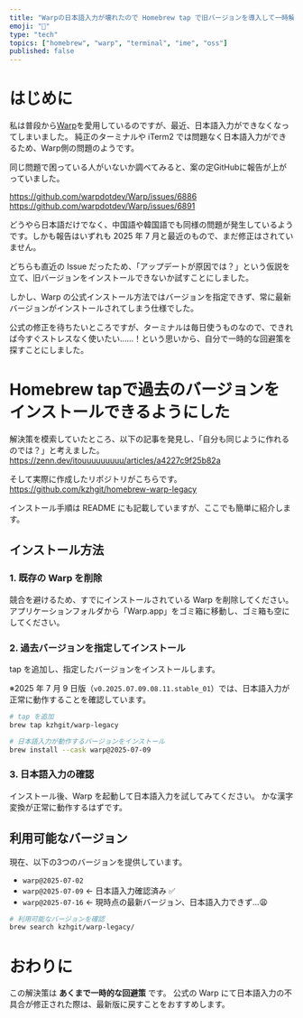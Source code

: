 ```yaml
---
title: "Warpの日本語入力が壊れたので Homebrew tap で旧バージョンを導入して一時解決した"
emoji: "🍺"
type: "tech"
topics: ["homebrew", "warp", "terminal", "ime", "oss"]
published: false
---
```


# はじめに

私は普段から[Warp](https://www.warp.dev/)を愛用しているのですが、最近、日本語入力ができなくなってしまいました。
純正のターミナルや iTerm2 では問題なく日本語入力ができるため、Warp側の問題のようです。

同じ問題で困っている人がいないか調べてみると、案の定GitHubに報告が上がっていました。

https://github.com/warpdotdev/Warp/issues/6886
https://github.com/warpdotdev/Warp/issues/6891

どうやら日本語だけでなく、中国語や韓国語でも同様の問題が発生しているようです。しかも報告はいずれも 2025 年 7 月と最近のもので、まだ修正はされていません。

どちらも直近の Issue だったため、「アップデートが原因では？」という仮説を立て、旧バージョンをインストールできないか試すことにしました。

しかし、Warp の公式インストール方法ではバージョンを指定できず、常に最新バージョンがインストールされてしまう仕様でした。

公式の修正を待ちたいところですが、ターミナルは毎日使うものなので、できれば今すぐストレスなく使いたい……！という思いから、自分で一時的な回避策を探すことにしました。

# Homebrew tapで過去のバージョンをインストールできるようにした

解決策を模索していたところ、以下の記事を発見し、「自分も同じように作れるのでは？」と考えました。
https://zenn.dev/itouuuuuuuuu/articles/a4227c9f25b82a

そして実際に作成したリポジトリがこちらです。
https://github.com/kzhgit/homebrew-warp-legacy

インストール手順は README にも記載していますが、ここでも簡単に紹介します。


## インストール方法

### 1. 既存の Warp を削除

競合を避けるため、すでにインストールされている Warp を削除してください。  
アプリケーションフォルダから「Warp.app」をゴミ箱に移動し、ゴミ箱も空にしてください。

### 2. 過去バージョンを指定してインストール

tap を追加し、指定したバージョンをインストールします。

※2025 年 7 月 9 日版（`v0.2025.07.09.08.11.stable_01`）では、日本語入力が正常に動作することを確認しています。

```bash
# tap を追加
brew tap kzhgit/warp-legacy

# 日本語入力が動作するバージョンをインストール
brew install --cask warp@2025-07-09
```

### 3. 日本語入力の確認

インストール後、Warp を起動して日本語入力を試してみてください。
かな漢字変換が正常に動作するはずです。

## 利用可能なバージョン

現在、以下の3つのバージョンを提供しています。

- `warp@2025-07-02`
- `warp@2025-07-09` ← 日本語入力確認済み ✅
- `warp@2025-07-16` ← 現時点の最新バージョン、日本語入力できず...😩

```bash
# 利用可能なバージョンを確認
brew search kzhgit/warp-legacy/
```

# おわりに

この解決策は **あくまで一時的な回避策** です。
公式の Warp にて日本語入力の不具合が修正された際は、最新版に戻すことをおすすめします。
